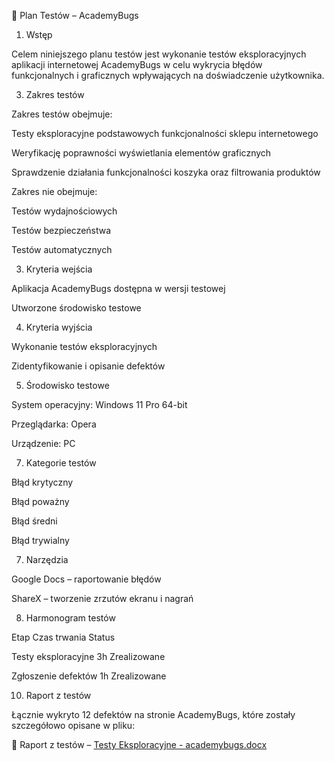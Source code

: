 📄 Plan Testów – AcademyBugs

1. Wstęp

Celem niniejszego planu testów jest wykonanie testów eksploracyjnych aplikacji internetowej AcademyBugs w celu wykrycia błędów funkcjonalnych i graficznych wpływających na doświadczenie użytkownika.

3. Zakres testów
   
Zakres testów obejmuje:

Testy eksploracyjne podstawowych funkcjonalności sklepu internetowego

Weryfikację poprawności wyświetlania elementów graficznych

Sprawdzenie działania funkcjonalności koszyka oraz filtrowania produktów

Zakres nie obejmuje:

Testów wydajnościowych

Testów bezpieczeństwa

Testów automatycznych

3. Kryteria wejścia

Aplikacja AcademyBugs dostępna w wersji testowej

Utworzone środowisko testowe

4. Kryteria wyjścia

Wykonanie testów eksploracyjnych

Zidentyfikowanie i opisanie defektów

5. Środowisko testowe
   
System operacyjny: Windows 11 Pro 64-bit

Przeglądarka: Opera

Urządzenie: PC

7. Kategorie testów
   
Błąd krytyczny

Błąd poważny

Błąd średni

Błąd trywialny

7. Narzędzia
   
Google Docs – raportowanie błędów

ShareX – tworzenie zrzutów ekranu i nagrań

8. Harmonogram testów
   
Etap	Czas trwania	Status

Testy eksploracyjne	3h	Zrealizowane

Zgłoszenie defektów	1h	Zrealizowane

10. Raport z testów

Łącznie wykryto 12 defektów na stronie AcademyBugs, które zostały szczegółowo opisane w pliku:

📄 Raport z testów – [Testy Eksploracyjne - academybugs.docx](./Testy%20Eksploracyjne%20-%20academybugs.docx)

